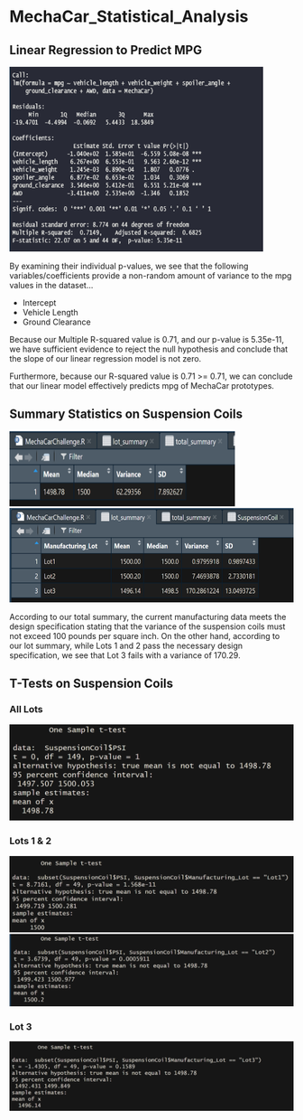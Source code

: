 # MechaCar_Statistical_Analysis

## Linear Regression to Predict MPG

<img src = "https://github.com/dharlerjr/MechaCar_Statistical_Analysis/blob/main/Images/Output_d1.PNG" width = "450" height = "327">

By examining their individual p-values, we see that the following variables/coefficients provide a non-random amount of variance to the mpg values in the dataset...
* Intercept
* Vehicle Length
* Ground Clearance

Because our Multiple R-squared value is 0.71, and our p-value is 5.35e-11, we have sufficient evidence to reject the null hypothesis and conclude that the slope of our linear regression model is not zero.

Furthermore, because our R-squared value is 0.71 >= 0.71, we can conclude that our linear model effectively predicts mpg of MechaCar prototypes.

## Summary Statistics on Suspension Coils

<img src = "https://github.com/dharlerjr/MechaCar_Statistical_Analysis/blob/main/Images/Output_d2_total_summary.png" width = "400" height = "133">
<img src = "https://github.com/dharlerjr/MechaCar_Statistical_Analysis/blob/main/Images/Output_d2_lot_summary.png" width = "533" height = "167">

According to our total summary, the current manufacturing data meets the design specification stating that the variance of the suspension coils must not exceed 100 pounds per square inch. On the other hand, according to our lot summary, while Lots 1 and 2 pass the necessary design specification, we see that Lot 3 fails with a variance of 170.29.

## T-Tests on Suspension Coils
### All Lots
<img src = "https://github.com/dharlerjr/MechaCar_Statistical_Analysis/blob/main/Images/Output_d3_all_lots_t_test.png">


### Lots 1 & 2
<img src = "https://github.com/dharlerjr/MechaCar_Statistical_Analysis/blob/main/Images/Output_d3_lot1_t_test.png">
<img src = "https://github.com/dharlerjr/MechaCar_Statistical_Analysis/blob/main/Images/Output_d3_lot2_t_test.png">


### Lot 3
<img src = "https://github.com/dharlerjr/MechaCar_Statistical_Analysis/blob/main/Images/Output_d3_lot3_t_test.png">
